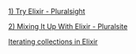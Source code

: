 [1) Try Elixir - Pluralsight](https://www.codeschool.com/courses/try-elixir)

[2) Mixing It Up With Elixir - Pluralsite](https://www.codeschool.com/courses/mixing-it-up-with-elixir/)

[Iterating collections in Elixir](https://medium.com/code-school/iterating-collections-in-elixir-834918893c80#.lay0698p0)
